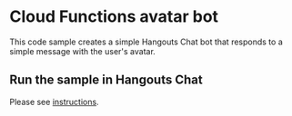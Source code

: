 # Cloud Functions avatar bot

This code sample creates a simple Hangouts Chat bot that responds to 
a simple message with the user's avatar.

## Run the sample in Hangouts Chat

Please see [instructions](https://developers.google.com/hangouts/chat/quickstart/gcf-bot).
